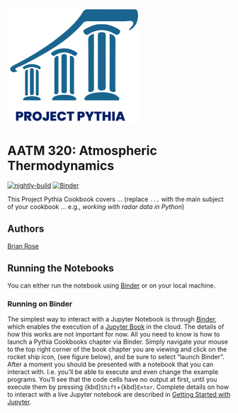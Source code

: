 <img src="thumbnail.png" alt="thumbnail" width="300"/>

# AATM 320: Atmospheric Thermodynamics

[![nightly-build](https://github.com/brian-rose/atm320-thermodynamics/actions/workflows/nightly-build.yaml/badge.svg)](https://github.com/brian-rose/atm320-thermodynamics/actions/workflows/nightly-build.yaml)
[![Binder](http://binder.mypythia.org/badge_logo.svg)](http://binder.mypythia.org/v2/gh/brian-rose/atm320-thermodynamics/main?labpath=notebooks)

This Project Pythia Cookbook covers ... (replace `...` with the main subject of your cookbook ... e.g., _working with radar data in Python_)


## Authors

[Brian Rose](@brian-rose)

## Running the Notebooks

You can either run the notebook using [Binder](https://mybinder.org/) or on your local machine.

### Running on Binder

The simplest way to interact with a Jupyter Notebook is through
[Binder](https://mybinder.org/), which enables the execution of a
[Jupyter Book](https://jupyterbook.org) in the cloud. The details of how this works are not
important for now. All you need to know is how to launch a Pythia
Cookbooks chapter via Binder. Simply navigate your mouse to
the top right corner of the book chapter you are viewing and click
on the rocket ship icon, (see figure below), and be sure to select
“launch Binder”. After a moment you should be presented with a
notebook that you can interact with. I.e. you’ll be able to execute
and even change the example programs. You’ll see that the code cells
have no output at first, until you execute them by pressing
{kbd}`Shift`\+{kbd}`Enter`. Complete details on how to interact with
a live Jupyter notebook are described in [Getting Started with
Jupyter](https://foundations.projectpythia.org/foundations/getting-started-jupyter.html).
